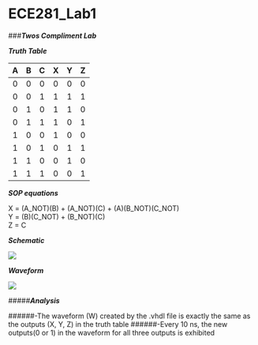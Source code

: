 ECE281_Lab1
===========

###__*Twos Compliment Lab*__


__*Truth Table*__


|A|B|C|X|Y|Z|
|:--:|:--:|:--:|:--:|:--:|:--:|
|0|0|0|0|0|0|
|0|0|1|1|1|1|
|0|1|0|1|1|0|
|0|1|1|1|0|1|
|1|0|0|1|0|0|
|1|0|1|0|1|1|
|1|1|0|0|1|0|
|1|1|1|0|0|1|


__*SOP equations*__


X = (A_NOT)(B) + (A_NOT)(C) + (A)(B_NOT)(C_NOT)  
Y = (B)(C_NOT) + (B_NOT)(C)  
Z = C


__*Schematic*__


![](https://github.com/dustyweisner/ECE281_Lab1/blob/master/logicdesign.jpg?raw=true)


__*Waveform*__


![](https://github.com/dustyweisner/ECE281_Lab1/blob/master/wave.GIF?raw=true)


#####__*Analysis*__


######-The waveform (W) created by the .vhdl file is exactly the same as the outputs (X, Y, Z) in the truth table
######-Every 10 ns, the new outputs(0 or 1) in the waveform for all three outputs is exhibited
